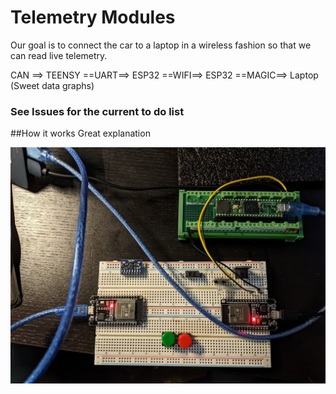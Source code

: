 # Telemetry Modules
Our goal is to connect the car to a laptop in a wireless fashion so that we can read live telemetry. 

CAN ==> TEENSY ==UART==> ESP32 ==WIFI==> ESP32 ==MAGIC==> Laptop (Sweet data graphs)

### See Issues for the current to do list

##How it works
Great explanation


![alt text](Modules.jpg "Modules")


